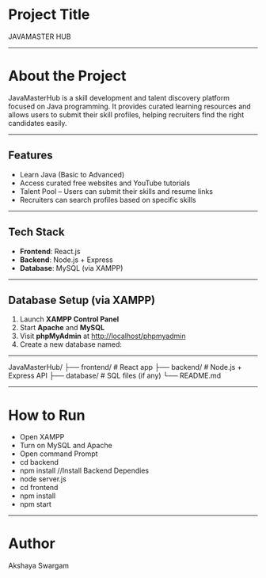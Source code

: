 # Project Title
JAVAMASTER HUB

---
# About the Project
JavaMasterHub is a skill development and talent discovery platform focused on Java programming. It provides curated learning resources and allows users to submit their skill profiles, helping recruiters find the right candidates easily.

---
##  Features

-  Learn Java (Basic to Advanced)
-  Access curated free websites and YouTube tutorials
-  Talent Pool – Users can submit their skills and resume links
-  Recruiters can search profiles based on specific skills

----
##  Tech Stack

- **Frontend**: React.js
- **Backend**: Node.js + Express
- **Database**: MySQL (via XAMPP)

----
##  Database Setup (via XAMPP)

1. Launch **XAMPP Control Panel**
2. Start **Apache** and **MySQL**
3. Visit **phpMyAdmin** at [http://localhost/phpmyadmin](http://localhost/phpmyadmin)
4. Create a new database named:

----
JavaMasterHub/
├── frontend/        # React app
├── backend/         # Node.js + Express API
├── database/        # SQL files (if any)
└── README.md

---
# How to Run
- Open XAMPP
- Turn on MySQL and Apache
- Open command Prompt
- cd backend
- npm install //Install Backend Dependies
- node server.js
- cd frontend
- npm install
- npm start

---

# Author
Akshaya Swargam


